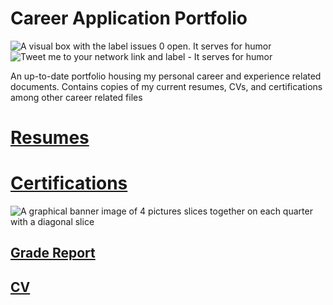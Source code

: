 # Career Application Portfolio  

![](https://img.shields.io/github/issues/Jamesrbrtsn/Career-Application-Portfolio "A visual box with the label issues 0 open. It serves for humor")  ![](https://img.shields.io/twitter/url/https/github.com/Jamesrbrtsn/Career-Application-Portfolio?label=Tweet%20me%20to%20your%20network%21&style=social "Tweet me to your network link and label - It serves for humor")

An up-to-date portfolio housing my personal career and experience related documents. Contains copies of my current resumes, CVs, and certifications among other career related files

# [Resumes](https://github.com/Jamesrbrtsn/Career-Application-Portfolio/tree/master/Resumes "Quick Access Link to Resumes folder")

# [Certifications](https://github.com/Jamesrbrtsn/Career-Application-Portfolio/tree/master/Certifications "Quick Access Link to Certifications folder")

![](https://media.licdn.com/dms/image/C4D16AQHD7VaQ6q5vwA/profile-displaybackgroundimage-shrink_350_1400/0?e=1573689600&v=beta&t=yapNjM7-KxDYc3jC0LD-Zkl28382TvRh72TLmC-BWW0 "A graphical banner image of 4 pictures slices together on each quarter with a diagonal slice")

## [Grade Report](https://github.com/Jamesrbrtsn/Career-Application-Portfolio/blob/master/Grade%20Report%20-%20Western%20University%20James%20Robertson.pdf "Quick Access Link to Grade Report document")
## [CV](https://github.com/Jamesrbrtsn/Career-Application-Portfolio/blob/master/James%20M%20Robertson%20CV.pdf "Quick Access Link to CV document")
